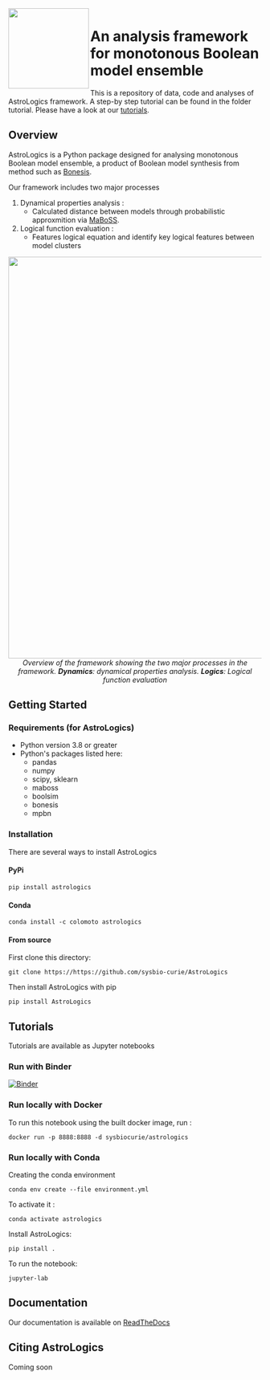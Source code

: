 <img align="left" width="160" src="./doc/images/Logo_full.svg" />

# An analysis framework for monotonous Boolean model ensemble

This is a repository of data, code and analyses of AstroLogics framework.
A step-by step tutorial can be found in the folder tutorial. Please have a look at our [tutorials](https://astrologics.readthedocs.io/en/latest/tutorials.html). 

## Overview
AstroLogics is a Python package designed for analysing monotonous Boolean model ensemble, a product of Boolean model synthesis from method such as [Bonesis](https://bnediction.github.io/bonesis/index.html).

Our framework includes two major processes 
1. Dynamical properties analysis : 
    - Calculated distance between models through probabilistic approxmition via [MaBoSS](https://github.com/sysbio-curie/MaBoSS).
2. Logical function evaluation : 
    - Features logical equation and identify key logical features between model clusters

<p align="center">
<img height="800" src="./doc/images/Figure2_Overview_framework.png" />
<br>
<em> Overview of the framework showing the two major processes in the framework. <strong>Dynamics</strong>: dynamical properties analysis. <strong>Logics</strong>: Logical function evaluation </em>
</br>
</p>

## Getting Started
### Requirements (for AstroLogics)
- Python version 3.8 or greater
- Python's packages listed here:
    - pandas
    - numpy
    - scipy, sklearn
    - maboss
    - boolsim
    - bonesis
    - mpbn
### Installation 

There are several ways to install AstroLogics


#### PyPi

```
pip install astrologics
```

#### Conda
```
conda install -c colomoto astrologics
```

#### From source
First clone this directory:
```
git clone https://https://github.com/sysbio-curie/AstroLogics
```

Then install AstroLogics with pip
```
pip install AstroLogics
```


## Tutorials

Tutorials are available as Jupyter notebooks

### Run with Binder

[![Binder](https://mybinder.org/badge_logo.svg)](https://mybinder.org/v2/gh/sysbio-curie/AstroLogics/main?filepath=AstroLogics)


### Run locally with Docker
To run this notebook using the built docker image, run : 
```
docker run -p 8888:8888 -d sysbiocurie/astrologics
```

### Run locally with Conda
Creating the conda environment
```
conda env create --file environment.yml
```

To activate it : 
```
conda activate astrologics
```

Install AstroLogics: 
```
pip install .
```


To run the notebook: 
```
jupyter-lab
```

## Documentation

Our documentation is available on [ReadTheDocs](https://astrologics.readthedocs.io/)


## Citing AstroLogics
Coming soon
